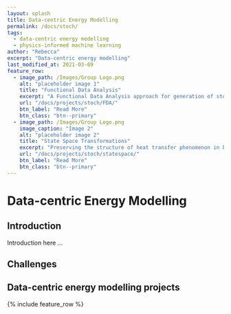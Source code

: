 ```yaml
---
layout: splash
title: Data-centric Energy Modelling
permalink: /docs/stoch/
tags:
  - data-centric energy modelling
  - physics-informed machine learning
author: "Rebecca"
excerpt: "Data-centric energy modelling"
last_modified_at: 2021-03-09
feature_row:
  - image_path: /Images/Group Logo.png
    alt: "placeholder image 1"
    title: "Functional Data Analysis"
    excerpt: "A Functional Data Analysis approach for generation of stochastic internal loads for input into building energy simulation"
    url: "/docs/projects/stoch/FDA/"
    btn_label: "Read More"
    btn_class: "btn--primary"
  - image_path: /Images/Group Logo.png
    image_caption: "Image 2"
    alt: "placeholder image 2"
    title: "State Space Transformations"
    excerpt: "Preserving the structure of heat transfer phenomenon in building components for reuse in the efficient modeling of subsequent components."
    url: "/docs/projects/stoch/statespace/"
    btn_label: "Read More"
    btn_class: "btn--primary"
---
```


# Data-centric Energy Modelling

## Introduction
Introduction here ...

## Challenges

## Data-centric energy modelling projects
{% include feature_row %}
